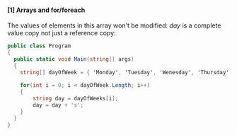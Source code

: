 #### [1] Arrays and for/foreach

The values of elements in this array won't be modified: _day_ is a complete value copy not just a reference copy:

```cs
public class Program
{
  public static void Main(string[] args)
  {
    string[] dayOfWeek = { 'Monday', 'Tuesday', 'Wenesday', 'Thursday', 'Friday', 'Saturday', 'Sunday' };
  
    for(int i = 0; i < dayOfWeek.Length; i++)
    {
        string day = dayOfWeeks[i];
        day = day + 's';
    }
  }
}


```
